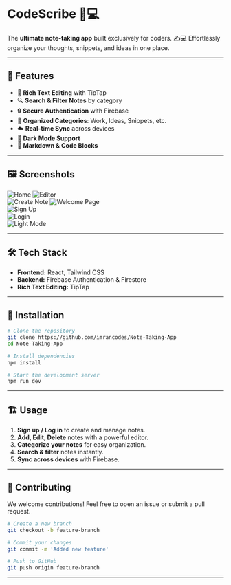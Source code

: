 # CodeScribe 📝💻

The **ultimate note-taking app** built exclusively for coders. ✍️💻
Effortlessly organize your thoughts, snippets, and ideas in one place.

---

## 🚀 Features

- 📝 **Rich Text Editing** with TipTap
- 🔍 **Search & Filter Notes** by category
- 🔒 **Secure Authentication** with Firebase
- 📂 **Organized Categories**: Work, Ideas, Snippets, etc.
- ☁️ **Real-time Sync** across devices
- 🌙 **Dark Mode Support**
- 📜 **Markdown & Code Blocks**

---

## 🖼️ Screenshots


![Home](./src/assets/ss/ss1.png) 
![Editor](./src/assets/ss/ss2.png)  
![Create Note](./src/assets/ss/ss3.png) 
![Welcome Page](./src/assets/ss/ss4.png)  
![Sign Up](./src/assets/ss/ss5.png)  
![Login](./src/assets/ss/ss6.png)  
![Light Mode](./src/assets/ss/ss7.png) 

---

## 🛠️ Tech Stack

- **Frontend:** React, Tailwind CSS
- **Backend:** Firebase Authentication & Firestore
- **Rich Text Editing:** TipTap

---

## 🔧 Installation

```bash
# Clone the repository
git clone https://github.com/imrancodes/Note-Taking-App
cd Note-Taking-App

# Install dependencies
npm install

# Start the development server
npm run dev
```

---

## 🏗️ Usage

1. **Sign up / Log in** to create and manage notes.
2. **Add, Edit, Delete** notes with a powerful editor.
3. **Categorize your notes** for easy organization.
4. **Search & filter** notes instantly.
5. **Sync across devices** with Firebase.

---

## 🌟 Contributing

We welcome contributions! Feel free to open an issue or submit a pull request.

```bash
# Create a new branch
git checkout -b feature-branch

# Commit your changes
git commit -m 'Added new feature'

# Push to GitHub
git push origin feature-branch
```

---
